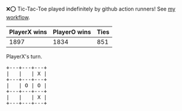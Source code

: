 :x::o: Tic-Tac-Toe played indefinitely by github action runners! See [my workflow](.github/workflows/play.yaml).

|PlayerX wins|PlayerO wins|Ties|
|-|-|-|
|1897|1834|851|

PlayerX's turn.

<pre>
+---+---+---+
|   |   | X |
+---+---+---+
|   | O | O |
+---+---+---+
|   |   | X |
+---+---+---+
</pre>